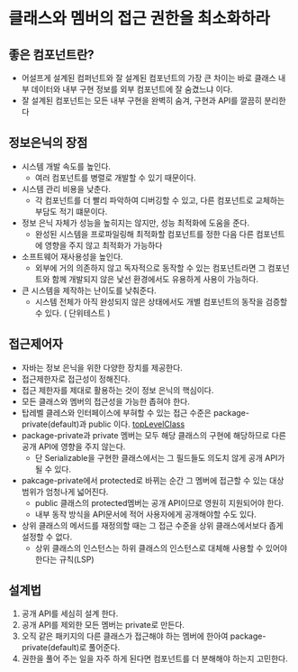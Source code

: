 # 클래스와 멤버의 접근 권한을 최소화하라
## 좋은 컴포넌트란?
- 어설프게 설계된 컴퍼넌트와 잘 설계된 컴포넌트의 가장 큰 차이는 바로 클래스 내부 데이터와 내부 구현 정보를 외부 컴포넌트에 잘 숨겼느냐 이다.
- 잘 설계된 컴포넌트는 모든 내부 구현을 완벽히 숨겨, 구현과 API를 깔끔히 분리한다
## 정보은닉의 장점
- 시스템 개발 속도를 높인다.
    - 여러 컴포넌트를 병렬로 개발할 수 있기 때문이다.
- 시스템 관리 비용을 낮춘다.
    - 각 컴포넌트를 더 빨리 파악하여 디버깅할 수 있고, 다른 컴포넌트로 교체하는 부담도 적기 떄문이다.
- 정보 은닉 자체가 성능을 높히지는 않지만, 성능 최적화에 도움을 준다.
    - 완성된 시스템을 프로파일링해 최적화할 컴포넌트를 정한 다음 다른 컴포넌트에 영향을 주지 않고 최적화가 가능하다
- 소프트웨어 재사용성을 높인다.
    - 외부에 거의 의존하지 않고 독자적으로 동작할 수 있는 컴포넌트라면 그 컴포넌트와 함께 개발되지 않은 낯선 환경에서도 유용하게 사용이 가능하다.
- 큰 시스템을 제작하는 난이도를 낮춰준다.
    - 시스템 전체가 아직 완성되지 않은 상태에서도 개별 컴포넌트의 동작을 검증할 수 있다. ( 단위테스트 )
## 접근제어자
- 자바는 정보 은닉을 위한 다양한 장치를 제공한다.
- 접근제한자로 접근성이 정해진다.
- 접근 제한자를 제대로 활용하는 것이 정보 은닉의 핵심이다.
- 모든 클래스와 멤버의 접근성을 가능한 좁혀야 한다.
- 탑레벨 클레스와 인터페이스에 부혀할 수 있는 접근 수준은 package-private(default)과 public 이다. [topLevelClass](https://stackoverflow.com/questions/41714579/what-is-a-top-level-class-in-java)
- package-private과 private 멤버는 모두 해당 클래스의 구현에 해당하므로 다른 공개 API에 영향을 주지 않는다.
    - 단 Serializable을 구현한 클래스에서는 그 필드들도 의도치 않게 공개 API가 될 수 있다.
- pakcage-private에서 protected로 바뀌는 순간 그 멤버에 접근할 수 있는 대상 범위가 엄청나게 넓어진다.
    - public 클래스의 protected멤버는 공개 API이므로 영원히 지원되어야 한다.
    - 내부 동작 방식을 API문서에 적어 사용자에게 공개해야할 수도 있다.
- 상위 클래스의 메서드를 재정의할 때는 그 접근 수준을 상위 클래스에서보다 좁게 설정할 수 없다.
    - 상위 클래스의 인스턴스는 하위 클래스의 인스턴스로 대체해 사용할 수 있어야 한다는 규칙(LSP)
    
## 설계법
1. 공개 API를 세심히 설계 한다.
2. 공개 API를 제외한 모든 멤버는 private로 만든다.
3. 오직 같은 패키지의 다른 클래스가 접근해야 하는 멤버에 한아여 package-private(default)로 풀어준다.
4. 권한을 풀어 주는 일을 자주 하게 된다면 컴포넌트를 더 분해해야 하는지 고민한다.
